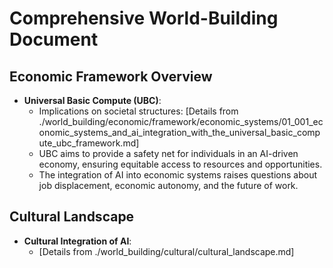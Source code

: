 # Comprehensive World-Building Document

## Economic Framework Overview
- **Universal Basic Compute (UBC)**: 
  - Implications on societal structures: [Details from ./world_building/economic/framework/economic_systems/01_001_economic_systems_and_ai_integration_with_the_universal_basic_compute_ubc_framework.md]
  - UBC aims to provide a safety net for individuals in an AI-driven economy, ensuring equitable access to resources and opportunities.
  - The integration of AI into economic systems raises questions about job displacement, economic autonomy, and the future of work.

## Cultural Landscape
- **Cultural Integration of AI**: 
  - [Details from ./world_building/cultural/cultural_landscape.md]
